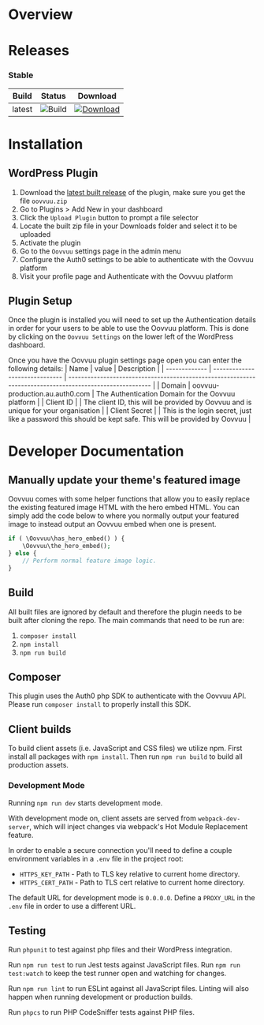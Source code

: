 # Overview

# Releases

### Stable

| Build  | Status                                                                                                                            | Download                                                                                                                                                     |
| ------ | --------------------------------------------------------------------------------------------------------------------------------- | ------------------------------------------------------------------------------------------------------------------------------------------------------------ |
| latest | ![Build](https://img.shields.io/circleci/build/github/Oovvuu/wp-plugin/production?token=6bf58244e88fd0360ace2bcdb9b73bf36830b374) | [![Download](https://img.shields.io/github/v/release/Oovvuu/wp-plugin?sort=semver)](https://github.com/Oovvuu/wp-plugin/releases/latest/download/oovvuu.zip) |

# Installation

## WordPress Plugin

1. Download the [latest built release](https://github.com/oovvuu/wp-plugin/releases/latest) of the plugin, make sure you get the file `oovvuu.zip`
2. Go to Plugins > Add New in your dashboard
3. Click the `Upload Plugin` button to prompt a file selector
4. Locate the built zip file in your Downloads folder and select it to be uploaded
5. Activate the plugin
6. Go to the `Oovvuu` settings page in the admin menu
7. Configure the Auth0 settings to be able to authenticate with the Oovvuu platform
8. Visit your profile page and Authenticate with the Oovvuu platform

## Plugin Setup

Once the plugin is installed you will need to set up the Authentication details in order for your users to be able to use the Oovvuu platform. This is done by clicking on the `Oovvuu Settings` on the lower left of the WordPress dashboard.

Once you have the Oovvuu plugin settings page open you can enter the following details:
| Name          | value                          | Description                                                                                              |
| ------------- | ------------------------------ | -------------------------------------------------------------------------------------------------------- |
| Domain        | oovvuu-production.au.auth0.com | The Authentication Domain for the Oovvuu platform                                                        |
| Client ID     |                                | The client ID, this will be provided by Oovvuu and is unique for your organisation                       |
| Client Secret |                                | This is the login secret, just like a password this should be kept safe. This will be provided by Oovvuu |

# Developer Documentation

## Manually update your theme's featured image

Oovvuu comes with some helper functions that allow you to easily replace the existing featured image HTML with the hero embed HTML. You can simply add the code below to where you normally output your featured image to instead output an Oovvuu embed when one is present.

```php
if ( \Oovvuu\has_hero_embed() ) {
	\Oovvuu\the_hero_embed();
} else {
	// Perform normal feature image logic.
}
```

## Build

All built files are ignored by default and therefore the plugin needs to be built after cloning the repo. The main commands that need to be run are:

1. `composer install`
1. `npm install`
1. `npm run build`

## Composer

This plugin uses the Auth0 php SDK to authenticate with the Oovvuu API. Please run `composer install` to properly install this SDK.

## Client builds

To build client assets (i.e. JavaScript and CSS files) we utilize npm. First install all packages with `npm install`. Then run `npm run build` to build all production assets.

### Development Mode

Running `npm run dev` starts development mode.

With development mode on, client assets are served from `webpack-dev-server`, which will inject changes via webpack's Hot Module Replacement feature.

In order to enable a secure connection you'll need to define a couple environment variables in a `.env` file in the project root:

- `HTTPS_KEY_PATH` - Path to TLS key relative to current home directory.
- `HTTPS_CERT_PATH` - Path to TLS cert relative to current home directory.

The default URL for development mode is `0.0.0.0`. Define a `PROXY_URL` in the `.env` file in order to use a different URL.

## Testing

Run `phpunit` to test against php files and their WordPress integration.

Run `npm run test` to run Jest tests against JavaScript files. Run `npm run test:watch` to keep the test runner open and watching for changes.

Run `npm run lint` to run ESLint against all JavaScript files. Linting will also happen when running development or production builds.

Run `phpcs` to run PHP CodeSniffer tests against PHP files.
